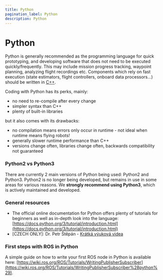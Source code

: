 ```yaml
---
title: Python
pagination_label: Python
description: Python
---
```


# Python

Python is generally recommended as the programming language for quick prototyping, and developing software that does not need to be executed quickly/frequently. This may include mission progress tracking, waypoint planning, analyzing flight recordings etc. Components which rely on fast execution (state estimators, flight controllers, onboard data processors...) should be written in [C++](../90-software/cpp/index.md).

Coding with Python has its perks, mainly:
* no need to re-compile after every change
* simpler syntax than C++
* plenty of built-in libraries

but it also comes with its drawbacks:
* no compilation means errors only occur in runtime - not ideal when runtime means flying robots!
* generally slower runtime performance than C++
* versions change often, libraries change often, backwards compatibility not guaranteed

### Python2 vs Python3
There are currently 2 main versions of Python being used: Python2 and Python3. Python2 is no longer being developed, but remains in use in some areas for various reasons. We **strongly recommend using Python3**, which is actively maintained and developed.

### General resources

* The official online documentation for Python offers plenty of tutorials for beginners as well as in-depth look into the language: [https://docs.python.org/3/tutorial/introduction.html](https://docs.python.org/3/tutorial/introduction.html)
* [CZECH ONLY]: Dr. Petr Štěpán - [Krátká výuková videa](https://cw.fel.cvut.cz/wiki/courses/b3b33alp/cviceni/kratka_videa/start)

### First steps with ROS in Python

A simple guide on how to write your first ROS node in Python is available here: [https://wiki.ros.org/ROS/Tutorials/WritingPublisherSubscriber](https://wiki.ros.org/ROS/Tutorials/WritingPublisherSubscriber%28python%29).
